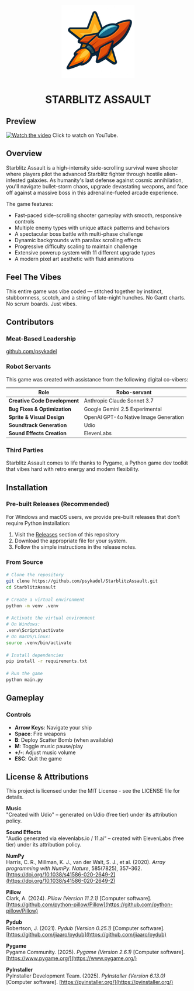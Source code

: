 <div align="center">
<img src="starblitz-icon.png" alt="Starblitz Assault Logo" width="200"/>
</div>
<div align="center">
<h1 style="border-bottom: none;">STARBLITZ ASSAULT</h1>
</div>

## Preview

[![Watch the video](https://img.youtube.com/vi/YEJyiOIQ3wY/hqdefault.jpg)](https://youtu.be/YEJyiOIQ3wY)
Click to watch on YouTube.

## Overview

Starblitz Assault is a high-intensity side-scrolling survival wave shooter where players pilot the advanced Starblitz fighter through hostile alien-infested galaxies. As humanity's last defense against cosmic annihilation, you'll navigate bullet-storm chaos, upgrade devastating weapons, and face off against a massive boss in this adrenaline-fueled arcade experience.

The game features:

- Fast-paced side-scrolling shooter gameplay with smooth, responsive controls
- Multiple enemy types with unique attack patterns and behaviors
- A spectacular boss battle with multi-phase challenge
- Dynamic backgrounds with parallax scrolling effects
- Progressive difficulty scaling to maintain challenge
- Extensive powerup system with 11 different upgrade types
- A modern pixel art aesthetic with fluid animations

## Feel The Vibes

This entire game was vibe coded — stitched together by instinct, stubbornness, scotch, and a string of late-night hunches. No Gantt charts. No scrum boards.  Just vibes.

## Contributors

### Meat-Based Leadership
[github.com/psykadel](https://github.com/psykadel)

### Robot Servants
This game was created with assistance from the following digital co-vibers:

| Role | Robo-servant |
|------|-------------|
| **Creative Code Development** | Anthropic Claude Sonnet 3.7 |
| **Bug Fixes & Optimization** | Google Gemini 2.5 Experimental |
| **Sprite & Visual Design** | OpenAI GPT-4o Native Image Generation |
| **Soundtrack Generation** | Udio |
| **Sound Effects Creation** | ElevenLabs |

### Third Parties

Starblitz Assault comes to life thanks to Pygame, a Python game dev toolkit that vibes hard with retro energy and modern flexibility.

## Installation

### Pre-built Releases (Recommended)

For Windows and macOS users, we provide pre-built releases that don't require Python installation:

1. Visit the [Releases](https://github.com/psykadel/StarblitzAssault/releases) section of this repository
2. Download the appropriate file for your system.
3. Follow the simple instructions in the release notes.

### From Source

```bash
# Clone the repository
git clone https://github.com/psykadel/StarblitzAssault.git
cd StarblitzAssault

# Create a virtual environment
python -m venv .venv

# Activate the virtual environment
# On Windows:
.venv\Scripts\activate
# On macOS/Linux:
source .venv/bin/activate

# Install dependencies
pip install -r requirements.txt

# Run the game
python main.py
```

## Gameplay

### Controls

- **Arrow Keys**: Navigate your ship
- **Space**: Fire weapons
- **B**: Deploy Scatter Bomb (when available)
- **M**: Toggle music pause/play
- **+/-**: Adjust music volume
- **ESC**: Quit the game

## License & Attributions

This project is licensed under the MIT License - see the LICENSE file for details.

**Music**   
"Created with Udio" – generated on Udio (free tier) under its attribution policy. 
 
**Sound Effects**   
"Audio generated via elevenlabs.io / 11.ai" – created with ElevenLabs (free tier) under its attribution policy.

**NumPy**  
Harris, C. R., Millman, K. J., van der Walt, S. J., et al. (2020). *Array programming with NumPy*. _Nature_, 585(7825), 357–362. [https://doi.org/10.1038/s41586-020-2649-2](https://doi.org/10.1038/s41586-020-2649-2)

**Pillow**  
Clark, A. (2024). *Pillow (Version 11.2.1)* [Computer software]. [https://github.com/python-pillow/Pillow](https://github.com/python-pillow/Pillow)

**Pydub**  
Robertson, J. (2021). *Pydub (Version 0.25.1)* [Computer software]. [https://github.com/jiaaro/pydub](https://github.com/jiaaro/pydub)

**Pygame**  
Pygame Community. (2025). *Pygame (Version 2.6.1)* [Computer software]. [https://www.pygame.org/](https://www.pygame.org/)

**PyInstaller**  
PyInstaller Development Team. (2025). *PyInstaller (Version 6.13.0)* [Computer software]. [https://pyinstaller.org/](https://pyinstaller.org/)
